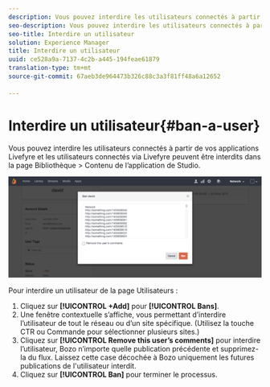 ```yaml
---
description: Vous pouvez interdire les utilisateurs connectés à partir de vos applications Livefyre et les utilisateurs connectés via Livefyre peuvent être interdits dans la page Bibliothèque > Contenu de l’application de Studio.
seo-description: Vous pouvez interdire les utilisateurs connectés à partir de vos applications Livefyre et les utilisateurs connectés via Livefyre peuvent être interdits dans la page Bibliothèque > Contenu de l’application de Studio.
seo-title: Interdire un utilisateur
solution: Experience Manager
title: Interdire un utilisateur
uuid: ce528a9a-7137-4c2b-a445-194feae61879
translation-type: tm+mt
source-git-commit: 67aeb3de964473b326c88c3a3f81ff48a6a12652

---
```



# Interdire un utilisateur{#ban-a-user}

Vous pouvez interdire les utilisateurs connectés à partir de vos applications Livefyre et les utilisateurs connectés via Livefyre peuvent être interdits dans la page Bibliothèque &gt; Contenu de l’application de Studio.

![](assets/UsersBan2-1024x409.png)

Pour interdire un utilisateur de la page Utilisateurs :

1. Cliquez sur **[!UICONTROL +Add]** pour **[!UICONTROL Bans]**.
1. Une fenêtre contextuelle s’affiche, vous permettant d’interdire l’utilisateur de tout le réseau ou d’un site spécifique. (Utilisez la touche CTR ou Commande pour sélectionner plusieurs sites.)
1. Cliquez sur **[!UICONTROL Remove this user’s comments]** pour interdire l’utilisateur, Bozo n’importe quelle publication précédente et supprimez-la du flux. Laissez cette case décochée à Bozo uniquement les futures publications de l'utilisateur interdit.
1. Cliquez sur **[!UICONTROL Ban]** pour terminer le processus.
